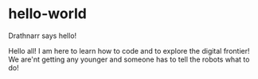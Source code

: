 # hello-world
Drathnarr says hello!

Hello all! 
I am here to learn how to code and to explore the digital frontier! 
We are'nt getting any younger and someone has to tell the robots what to do! 
